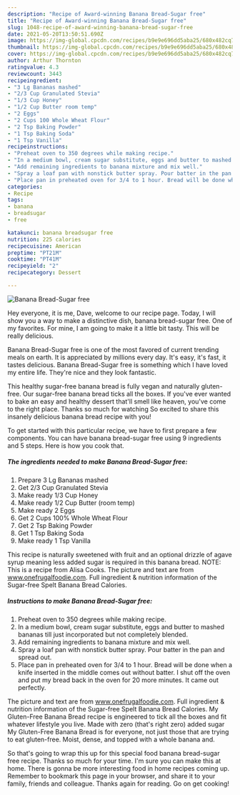 ```yaml
---
description: "Recipe of Award-winning Banana Bread-Sugar free"
title: "Recipe of Award-winning Banana Bread-Sugar free"
slug: 1048-recipe-of-award-winning-banana-bread-sugar-free
date: 2021-05-20T13:50:51.690Z
image: https://img-global.cpcdn.com/recipes/b9e9e696dd5aba25/680x482cq70/banana-bread-sugar-free-recipe-main-photo.jpg
thumbnail: https://img-global.cpcdn.com/recipes/b9e9e696dd5aba25/680x482cq70/banana-bread-sugar-free-recipe-main-photo.jpg
cover: https://img-global.cpcdn.com/recipes/b9e9e696dd5aba25/680x482cq70/banana-bread-sugar-free-recipe-main-photo.jpg
author: Arthur Thornton
ratingvalue: 4.3
reviewcount: 3443
recipeingredient:
- "3 Lg Bananas mashed"
- "2/3 Cup Granulated Stevia"
- "1/3 Cup Honey"
- "1/2 Cup Butter room temp"
- "2 Eggs"
- "2 Cups 100 Whole Wheat Flour"
- "2 Tsp Baking Powder"
- "1 Tsp Baking Soda"
- "1 Tsp Vanilla"
recipeinstructions:
- "Preheat oven to 350 degrees while making recipe."
- "In a medium bowl, cream sugar substitute, eggs and butter to mashed bananas till just incorporated but not completely blended."
- "Add remaining ingredients to banana mixture and mix well."
- "Spray a loaf pan with nonstick butter spray. Pour batter in the pan and spread out."
- "Place pan in preheated oven for 3/4 to 1 hour. Bread will be done when a knife inserted in the middle comes out without batter. I shut off the oven and put my bread back in the oven for 20 more minutes. It came out perfectly."
categories:
- Recipe
tags:
- banana
- breadsugar
- free

katakunci: banana breadsugar free 
nutrition: 225 calories
recipecuisine: American
preptime: "PT21M"
cooktime: "PT41M"
recipeyield: "2"
recipecategory: Dessert

---
```



![Banana Bread-Sugar free](https://img-global.cpcdn.com/recipes/b9e9e696dd5aba25/680x482cq70/banana-bread-sugar-free-recipe-main-photo.jpg)

Hey everyone, it is me, Dave, welcome to our recipe page. Today, I will show you a way to make a distinctive dish, banana bread-sugar free. One of my favorites. For mine, I am going to make it a little bit tasty. This will be really delicious.

Banana Bread-Sugar free is one of the most favored of current trending meals on earth. It is appreciated by millions every day. It's easy, it's fast, it tastes delicious. Banana Bread-Sugar free is something which I have loved my entire life. They're nice and they look fantastic.

This healthy sugar-free banana bread is fully vegan and naturally gluten-free. Our sugar-free banana bread ticks all the boxes. If you&#39;ve ever wanted to bake an easy and healthy dessert that&#39;ll smell like heaven, you&#39;ve come to the right place. Thanks so much for watching So excited to share this insanely delicious banana bread recipe with you!


To get started with this particular recipe, we have to first prepare a few components. You can have banana bread-sugar free using 9 ingredients and 5 steps. Here is how you cook that.

<!--inarticleads1-->

##### The ingredients needed to make Banana Bread-Sugar free:

1. Prepare 3 Lg Bananas mashed
1. Get 2/3 Cup Granulated Stevia
1. Make ready 1/3 Cup Honey
1. Make ready 1/2 Cup Butter (room temp)
1. Make ready 2 Eggs
1. Get 2 Cups 100% Whole Wheat Flour
1. Get 2 Tsp Baking Powder
1. Get 1 Tsp Baking Soda
1. Make ready 1 Tsp Vanilla


This recipe is naturally sweetened with fruit and an optional drizzle of agave syrup meaning less added sugar is required in this banana bread. NOTE: This is a recipe from Alisa Cooks. The picture and text are from www.onefrugalfoodie.com. Full ingredient &amp; nutrition information of the Sugar-free Spelt Banana Bread Calories. 

<!--inarticleads2-->

##### Instructions to make Banana Bread-Sugar free:

1. Preheat oven to 350 degrees while making recipe.
1. In a medium bowl, cream sugar substitute, eggs and butter to mashed bananas till just incorporated but not completely blended.
1. Add remaining ingredients to banana mixture and mix well.
1. Spray a loaf pan with nonstick butter spray. Pour batter in the pan and spread out.
1. Place pan in preheated oven for 3/4 to 1 hour. Bread will be done when a knife inserted in the middle comes out without batter. I shut off the oven and put my bread back in the oven for 20 more minutes. It came out perfectly.


The picture and text are from www.onefrugalfoodie.com. Full ingredient &amp; nutrition information of the Sugar-free Spelt Banana Bread Calories. My Gluten-Free Banana Bread recipe is engineered to tick all the boxes and fit whatever lifestyle you live. Made with zero (that&#39;s right zero) added sugar My Gluten-Free Banana Bread is for everyone, not just those that are trying to eat gluten-free. Moist, dense, and topped with a whole banana and. 

So that's going to wrap this up for this special food banana bread-sugar free recipe. Thanks so much for your time. I'm sure you can make this at home. There is gonna be more interesting food in home recipes coming up. Remember to bookmark this page in your browser, and share it to your family, friends and colleague. Thanks again for reading. Go on get cooking!
